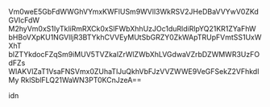 Vm0weE5GbFdWWGhVYmxKWFlUSm9WVll3WkRSV2JHeDBaVVYwV0ZKdGVIcFdW
M2hyVm0xS1IyTkliRmRXCk0xSlFWbXhhUzJOc1duRldiRlpYQ21KR1ZYaFhW
bHBoVXpKU1NGVlljR3BTYkhCVVEyMUtSbGRZY0ZkWApTRUpFVmtSS1UxWXhT
blZTYkdocFZqSm9iMUV5TVZkalZrWlZWbXhLVGdwaVZrbDZWMWR3UzFOdFZs
WlAKVlZaT1VsaFNSVmx0ZUhaTlJuQkhVbFJzVVZWWE9VeGFSekZ2VFhkdlMy
RklSblFLQ21WaWN3PT0KCnJzeA==

idn